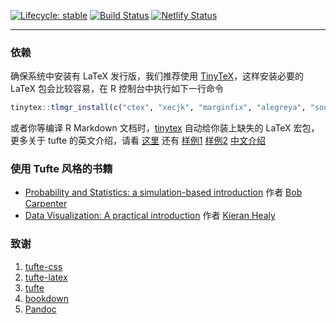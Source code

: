 [![Lifecycle: stable](https://img.shields.io/badge/lifecycle-stable-brightgreen.svg)](https://www.tidyverse.org/lifecycle/#stable) [![Build Status](https://travis-ci.com/XiangyunHuang/ElegantTufteBookdown.svg?token=JzZLZhzXpgpzucseAyh4&branch=master)](https://travis-ci.com/XiangyunHuang/ElegantTufteBookdown) [![Netlify Status](https://api.netlify.com/api/v1/badges/c0aee45c-b157-4632-8b7d-1cdbe69d0e6a/deploy-status)](https://app.netlify.com/sites/tuftedown/deploys)

---

### 依赖

确保系统中安装有 LaTeX 发行版，我们推荐使用 [TinyTeX](https://yihui.name/tinytex/)，这样安装必要的 LaTeX 包会比较容易，在 R 控制台中执行如下一行命令

```r
tinytex::tlmgr_install(c("ctex", "xecjk", "marginfix", "alegreya", "sourcecodepro"))
```

或者你等编译 R Markdown 文档时，[tinytex](https://github.com/yihui/tinytex) 自动给你装上缺失的 LaTeX 宏包，更多关于 tufte 的英文介绍，请看 [这里](https://bookdown.org/yihui/rmarkdown/tufte-handouts.html) 还有 [样例1](https://rstudio.github.io/tufte/) [样例2](https://rstudio.github.io/tufte/envisioned/) [中文介绍](https://rstudio.github.io/tufte/cn/)

### 使用 Tufte 风格的书籍

- [Probability and Statistics: a simulation-based introduction](https://github.com/bob-carpenter/prob-stats) 作者 [Bob Carpenter](https://bob-carpenter.github.io)
- [Data Visualization: A practical introduction](https://socviz.co/) 作者 [Kieran Healy](https://kieranhealy.org/)


### 致谢

1. [tufte-css](https://github.com/edwardtufte/tufte-css)
1. [tufte-latex](https://github.com/Tufte-LaTeX/tufte-latex)
1. [tufte](https://github.com/rstudio/tufte)
1. [bookdown](https://github.com/rstudio/bookdown)
1. [Pandoc](https://github.com/jgm/pandoc)
